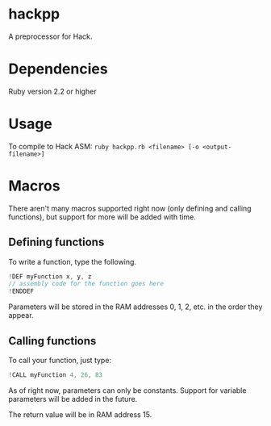 # hackpp
A preprocessor for Hack.

# Dependencies
Ruby version 2.2 or higher

# Usage
To compile to Hack ASM:
`ruby hackpp.rb <filename> [-o <output-filename>]`

# Macros
There aren't many macros supported right now (only defining and calling functions), but support for more will be added with time.
## Defining functions
To write a function, type the following.
```c
!DEF myFunction x, y, z
// assembly code for the function goes here
!ENDDEF
```
Parameters will be stored in the RAM addresses 0, 1, 2, etc. in the order they appear.

## Calling functions
To call your function, just type:
```c
!CALL myFunction 4, 26, 83
```
As of right now, parameters can only be constants. Support for variable parameters will be added in the future.

The return value will be in RAM address 15.
